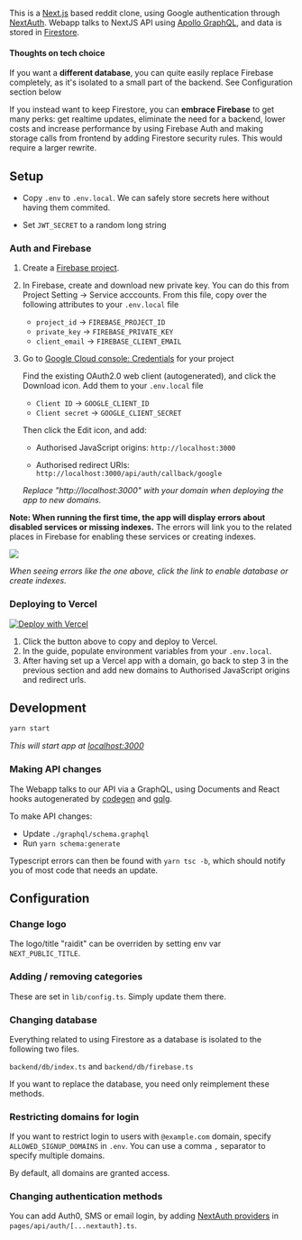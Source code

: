 This is a [Next.js](https://nextjs.org/) based reddit clone, using Google
authentication through [NextAuth](https://next-auth.js.org/). Webapp talks to
NextJS API using [Apollo GraphQL](https://www.apollographql.com/), and data is
stored in [Firestore](https://firebase.google.com/docs/firestore).

#### Thoughts on tech choice

If you want a **different database**, you can quite easily replace Firebase completely, as it's isolated to a small part
of the backend. See Configuration section below

If you instead want to keep Firestore, you can **embrace Firebase** to get many
perks: get realtime updates, eliminate the need for a backend, lower costs
and increase performance by using Firebase Auth and making storage calls from
frontend by adding Firestore security rules. This would require a larger rewrite.

## Setup

- Copy `.env` to `.env.local`. We can safely store secrets here without
  having them commited.

- Set `JWT_SECRET` to a random long string

### Auth and Firebase

1. Create a [Firebase project](https://console.firebase.google.com/).
2. In Firebase, create and download new private key. You can do this from Project Setting
   -> Service acccounts. From this file, copy over the following attributes to your `.env.local` file

   - `project_id` -> `FIREBASE_PROJECT_ID`
   - `private_key` -> `FIREBASE_PRIVATE_KEY`
   - `client_email` -> `FIREBASE_CLIENT_EMAIL`

3. Go to [Google Cloud console: Credentials](https://console.cloud.google.com/apis/credentials) for your project

   Find the existing OAuth2.0 web client (autogenerated), and click the
   Download icon. Add them to your `.env.local` file

   - `Client ID` -> `GOOGLE_CLIENT_ID`
   - `Client secret` -> `GOOGLE_CLIENT_SECRET`

   Then click the Edit icon, and add:

   - Authorised JavaScript origins: `http://localhost:3000`

   - Authorised redirect URIs: `http://localhost:3000/api/auth/callback/google`

   _Replace "http://localhost:3000" with your domain when deploying the app to
   new domains._

**Note: When running the first time, the app will display errors about disabled
services or missing indexes.** The errors will link you to the related places
in Firebase for enabling these services or creating indexes.

![](https://user-images.githubusercontent.com/1502702/136714653-ecdc9c0b-3eb0-4dd8-9b85-8bbba3a6c6ed.png)

_When seeing errors like the one above, click the link to enable database or create indexes._

### Deploying to Vercel

[![Deploy with Vercel](https://vercel.com/button)](https://vercel.com/new/clone?repository-url=https%3A%2F%2Fgithub.com%2Ftomfa%2Freddit-clone&env=NEXTAUTH_URL,GOOGLE_CLIENT_ID,GOOGLE_CLIENT_SECRET,FIREBASE_PROJECT_ID,FIREBASE_CLIENT_EMAIL,FIREBASE_PRIVATE_KEY,JWT_SECRET&project-name=reddit&repo-name=reddit-clone)

1. Click the button above to copy and deploy to Vercel.
2. In the guide, populate environment variables from your `.env.local`.
3. After having set up a Vercel app with a domain, go back to step 3 in the previous
   section and add new domains to Authorised JavaScript origins and redirect urls.

## Development

```bash
yarn start
```

_This will start app at [localhost:3000](http://localhost:3000)_

### Making API changes

The Webapp talks to our API via a GraphQL, using Documents and React hooks
autogenerated by [codegen](https://www.graphql-code-generator.com/) and [gqlg](https://www.npmjs.com/package/gqlg).

To make API changes:

- Update `./graphql/schema.graphql`
- Run `yarn schema:generate`

Typescript errors can then be found with `yarn tsc -b`, which should notify you of
most code that needs an update.

## Configuration

### Change logo

The logo/title "raidit" can be overriden by setting env var `NEXT_PUBLIC_TITLE`.

### Adding / removing categories

These are set in `lib/config.ts`. Simply update them there.

### Changing database

Everything related to using Firestore as a database is isolated to the following
two files.

`backend/db/index.ts` and `backend/db/firebase.ts`

If you want to replace the database, you need only reimplement these methods.

### Restricting domains for login

If you want to restrict login to users with `@example.com` domain, specify
`ALLOWED_SIGNUP_DOMAINS` in `.env`. You can use a comma `,` separator to specify
multiple domains.

By default, all domains are granted access.

### Changing authentication methods

You can add Auth0, SMS or email login, by adding
[NextAuth providers](https://next-auth.js.org/) in `pages/api/auth/[...nextauth].ts`.
